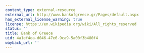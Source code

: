 ```yaml
---
content_type: external-resource
external_url: http://www.bankofgreece.gr/Pages/default.aspx
has_external_license_warning: true
license: https://en.wikipedia.org/wiki/All_rights_reserved
status: ''
title: Bank of Greece
uid: 4a1ef4ea-d046-47e6-9ca9-5a00f3b480f4
wayback_url: ''
---
```

